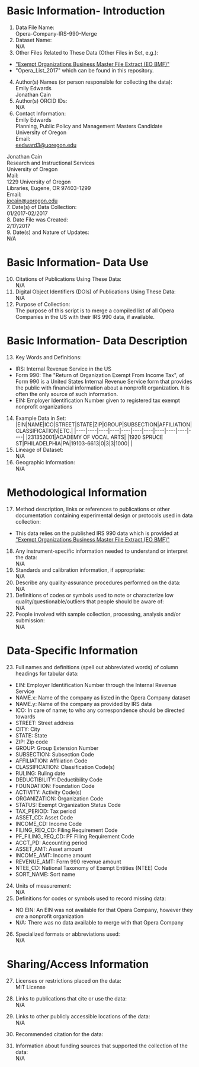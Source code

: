 # Basic Information- Introduction
1. Data File Name:   
  Opera-Company-IRS-990-Merge
2. Dataset Name:   
  N/A
3. Other Files Related to These Data (Other Files in Set, e.g.):  
  * ["Exempt Organizations Business Master File Extract (EO BMF)"](https://www.irs.gov/charities-non-profits/exempt-organizations-business-master-file-extract-eo-bmf)
  * "Opera_List_2017" which can be found in this repository. 
4. Author(s) Names (or person responsible for collecting the data):   
  Emily Edwards  
  Jonathan Cain 
5. Author(s) ORCID IDs:   
  N/A
6. Contact Information:   
  Emily Edwards  
  Planning, Public Policy and Management Masters Candidate  
  University of Oregon  
  Email:   
    eedward3@uoregon.edu  

  Jonathan Cain  
  Research and Instructional Services  
  University of Oregon  
  Mail:  
    1229 University of Oregon   
    Libraries, Eugene, OR 97403-1299  
  Email:   
    jocain@uoregon.edu  
7. Date(s) of Data Collection:  
  01/2017-02/2017  
8. Date File was Created:  
  2/17/2017  
9. Date(s) and Nature of Updates:   
  N/A

# Basic Information- Data Use
10. Citations of Publications Using These Data:   
  N/A
11. Digital Object Identifiers (DOIs) of Publications Using These Data:   
  N/A
12. Purpose of Collection:  
  The purpose of this script is to merge a compiled list of all Opera Companies in the US with their IRS 990 data, if available. 

# Basic Information- Data Description
13. Key Words and Definitions:  
  * IRS: Internal Revenue Service in the US
  * Form 990: The "Return of Organization Exempt From Income Tax", of Form 990 is a United States Internal Revenue Service form that provides the public with financial information about a nonprofit organization. It is often the only source of such information.
  * EIN: Employer Identification Number given to registered tax exempt nonprofit organizations
14. Example Data in Set:  
|EIN|NAME|ICO|STREET|STATE|ZIP|GROUP|SUBSECTION|AFFILIATION|CLASSIFICATION|ETC.|
|----|----|----|----|----|----|----|----|----|----|----|
|231352001|ACADEMY OF VOCAL ARTS| |1920 SPRUCE ST|PHILADELPHIA|PA|19103-6613|0|3|3|1000| |
15. Lineage of Dataset:   
  N/A
16. Geographic Information:   
  N/A

# Methodological Information
17. Method description, links or references to publications or other documentation containing experimental design or protocols used in data collection:  
  * This data relies on the published IRS 990 data which is provided at ["Exempt Organizations Business Master File Extract (EO BMF)"](https://www.irs.gov/charities-non-profits/exempt-organizations-business-master-file-extract-eo-bmf)
18. Any instrument-specific information needed to understand or interpret the data:   
  N/A
19. Standards and calibration information, if appropriate:   
  N/A
20. Describe any quality-assurance procedures performed on the data:   
  N/A
21. Definitions of codes or symbols used to note or characterize low quality/questionable/outliers that people should be aware of:   
  N/A
22. People involved with sample collection, processing, analysis and/or submission:   
  N/A

# Data-Specific Information
23. Full names and definitions (spell out abbreviated words) of column headings for tabular data:  
  * EIN: Employer Identification Number through the Internal Revenue Service
  * NAME.x: Name of the company as listed in the Opera Company dataset
  * NAME.y:	Name of the company as provided by IRS data
  * ICO:	In care of name; to who any correspondence should be directed towards
  * STREET:	Street address
  * CITY:	City
  * STATE:	State
  * ZIP:	Zip code
  * GROUP:	Group Extension Number
  * SUBSECTION:	Subsection Code
  * AFFILIATION:	Affiliation Code
  * CLASSIFICATION:	Classification Code(s)
  * RULING:	Ruling date
  * DEDUCTIBILITY:	Deductibility Code
  * FOUNDATION:	Foundation Code
  * ACTIVITY:	Activity Code(s)
  * ORGANIZATION:	Organization Code
  * STATUS:	Exempt Organization Status Code
  * TAX_PERIOD:	Tax period
  * ASSET_CD:	Asset Code
  * INCOME_CD:	Income Code
  * FILING_REQ_CD:	Filing Requirement Code
  * PF_FILING_REQ_CD:	PF Filing Requirement Code
  * ACCT_PD:	Accounting period
  * ASSET_AMT:	Asset amount
  * INCOME_AMT:	Income amount
  * REVENUE_AMT:	Form 990 revenue amount
  * NTEE_CD:	National Taxonomy of Exempt Entities (NTEE) Code
  * SORT_NAME:	Sort name
24. Units of measurement:   
  N/A
25. Definitions for codes or symbols used to record missing data:  
  * NO EIN: An EIN was not available for that Opera Company, however they *are* a nonprofit organization
  * N/A: There was no data available to merge with that Opera Company
26. Specialized formats or abbreviations used:   
  N/A

# Sharing/Access Information
27.	Licenses or restrictions placed on the data:   
  MIT License
28.	Links to publications that cite or use the data:   
  N/A
29.	Links to other publicly accessible locations of the data:   
  N/A
30.	Recommended citation for the data:  

31.	Information about funding sources that supported the collection of the data:   
  N/A
